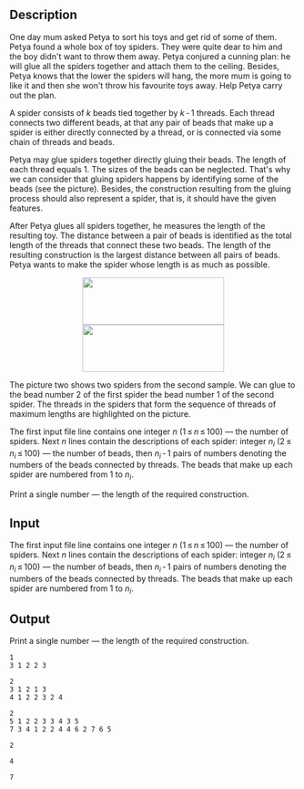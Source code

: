 ## Description

<div><p>One day mum asked Petya to sort his toys and get rid of some of them. Petya found a whole box of toy spiders. They were quite dear to him and the boy didn't want to throw them away. Petya conjured a cunning plan: he will glue all the spiders together and attach them to the ceiling. Besides, Petya knows that the lower the spiders will hang, the more mum is going to like it and then she won't throw his favourite toys away. Help Petya carry out the plan.</p><p>A spider consists of <span class="tex-span"><i>k</i></span> beads tied together by <span class="tex-span"><i>k</i> - 1</span> threads. Each thread connects two different beads, at that any pair of beads that make up a spider is either directly connected by a thread, or is connected via some chain of threads and beads.</p><p>Petya may glue spiders together directly gluing their beads. The length of each thread equals 1. The sizes of the beads can be neglected. That's why we can consider that gluing spiders happens by identifying some of the beads (see the picture). Besides, the construction resulting from the gluing process should also represent a spider, that is, it should have the given features. </p><p>After Petya glues all spiders together, he measures the length of the resulting toy. The distance between a pair of beads is identified as the total length of the threads that connect these two beads. The length of the resulting construction is the largest distance between all pairs of beads. Petya wants to make the spider whose length is as much as possible.</p><center> <img class="tex-graphics" height="83px" src="file://sObuQk24.png" style="max-width: 100.0%;max-height: 100.0%;" width="249px"> </center><center> <img class="tex-graphics" height="83px" src="file://3GhNd96q.png" style="max-width: 100.0%;max-height: 100.0%;" width="249px"> </center><p>The picture two shows two spiders from the second sample. We can glue to the bead number 2 of the first spider the bead number 1 of the second spider. The threads in the spiders that form the sequence of threads of maximum lengths are highlighted on the picture.</p></div><div class="input-specification"><p>The first input file line contains one integer <span class="tex-span"><i>n</i></span> (<span class="tex-span">1 ≤ <i>n</i> ≤ 100</span>) — the number of spiders. Next <span class="tex-span"><i>n</i></span> lines contain the descriptions of each spider: integer <span class="tex-span"><i>n</i><sub class="lower-index"><i>i</i></sub></span> (<span class="tex-span">2 ≤ <i>n</i><sub class="lower-index"><i>i</i></sub> ≤ 100</span>) — the number of beads, then <span class="tex-span"><i>n</i><sub class="lower-index"><i>i</i></sub> - 1</span> pairs of numbers denoting the numbers of the beads connected by threads. The beads that make up each spider are numbered from 1 to <span class="tex-span"><i>n</i><sub class="lower-index"><i>i</i></sub></span>.</p></div><div class="output-specification"><p>Print a single number — the length of the required construction.</p></div>

## Input

<p>The first input file line contains one integer <span class="tex-span"><i>n</i></span> (<span class="tex-span">1 ≤ <i>n</i> ≤ 100</span>) — the number of spiders. Next <span class="tex-span"><i>n</i></span> lines contain the descriptions of each spider: integer <span class="tex-span"><i>n</i><sub class="lower-index"><i>i</i></sub></span> (<span class="tex-span">2 ≤ <i>n</i><sub class="lower-index"><i>i</i></sub> ≤ 100</span>) — the number of beads, then <span class="tex-span"><i>n</i><sub class="lower-index"><i>i</i></sub> - 1</span> pairs of numbers denoting the numbers of the beads connected by threads. The beads that make up each spider are numbered from 1 to <span class="tex-span"><i>n</i><sub class="lower-index"><i>i</i></sub></span>.</p>

## Output

<p>Print a single number — the length of the required construction.</p>





```input1
1
3 1 2 2 3

```




```input2
2
3 1 2 1 3
4 1 2 2 3 2 4

```




```input3
2
5 1 2 2 3 3 4 3 5
7 3 4 1 2 2 4 4 6 2 7 6 5

```




```output1
2

```




```output2
4

```




```output3
7

```


